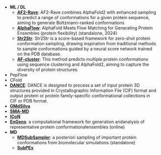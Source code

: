 - **ML / DL** 
	- **[AF2-Rave](https://github.com/tiwarylab/alphafold2rave)**: AF2-Rave combines AlphaFold2 with enhanced sampling to predict a range of conformations for a given protein sequence, aiming to generate Boltzmann-ranked conformations
	- **[AlphaFlow](https://github.com/bjing2016/alphaflow)**: AlphaFold Meets Flow Matching for Generating Protein Ensembles (protein flexibility) (standalone, 2024)
	- **[Str2Str](https://github.com/lujiarui/Str2Str)**: Str2Str is a score-based framework for zero-shot protein conformation sampling, drawing inspiration from traditional methods to sample conformations guided by a neural score network trained on the PDB database.
	- **[AF-cluster](https://github.com/HWaymentSteele/AF_Cluster)**: This method predicts multiple protein conformations using sequence clustering and AlphaFold2, aiming to capture the diversity of protein structures.
- PepFlow
- CFold
- **[DANCE](https://github.com/PhyloSofS-Team/DANCE)**: DANCE is designed to process a set of input protein 3D structures provided in Crystallographic Information File (CIF) format and output protein or protein family-specific conformational collections in CIF or PDB format.
- **[GMdSilva](https://github.com/GMdSilva/gms_natcomms_1705932980_data)**
- **[SMA-MD](https://github.com/olsson-group/sma-md)**
- **[ICoN](https://github.com/chang-group/ICoN)**
- **[EnGens](https://github.com/KavrakiLab/EnGens)**: a computational framework for generation andanalysis of representative protein conformationalensembles (online)
- **MD**
	- **[MDSubSampler](https://github.com/alepandini/MDSubSampler)**: a posteriori sampling of important protein conformations from biomolecular simulations (standalone)
	- **[SubPEx](http://durrantlab.com/subpex/)**